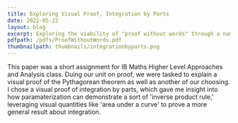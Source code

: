```yaml
---
title: Exploring Visual Proof, Integration by Parts
date: 2022-05-22
layout: blog
excerpt: Exploring the viability of "proof without words" through a number of famous proofs of theoroms including right triangles and integration by parts.
pdfpath: /pdfs/ProofWithoutWords.pdf
thumbnailpath: thumbnails/integrationbyparts.png
---
```


This paper was a short assignment for IB Maths Higher Level Approaches and Analysis class. Duing our unit on proof, we were tasked to explain a visual proof of the Pythagorean theorem as well as another of our choosing. I chose a visual proof of integration by parts, which gave me insight into how paramaterization can demonstrate a sort of 'inverse product rule,' leveraging visual quantities like 'area under a curve' to prove a more general result about integration.
